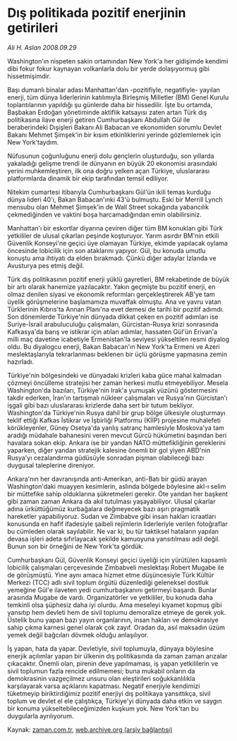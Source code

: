# Dış politikada pozitif enerjinin getirileri

*Ali H. Aslan 2008.09.29*

<tr><td class="metin" colspan="2" style="padding-top: 20px; padding-left: 5px; padding-right: 10px;">Washington'ın nispeten sakin ortamından New York'a her gidişimde kendimi dibi fokur fokur kaynayan volkanlarla dolu bir yerde dolaşıyormuş gibi hissetmişimdir.</td></tr><tr><td class="metin" colspan="2" style="padding-top: 20px; padding-left: 5px; padding-right: 10px;"><p> Başı dumanlı binalar adası Manhattan'dan -pozitifiyle, negatifiyle- yayılan enerji, tüm dünya liderlerinin katılımıyla Birleşmiş Milletler (BM) Genel Kurulu toplantılarının yapıldığı şu günlerde daha bir hissedilir. İşte bu ortamda, Başbakan Erdoğan yönetiminde aktiflik katsayısı zaten artan Türk dış politikasına ilave enerji getiren Cumhurbaşkanı Abdullah Gül ile beraberindeki Dışişleri Bakanı Ali Babacan ve ekonomiden sorumlu Devlet Bakanı Mehmet Şimşek'in bir kısım etkinliklerini yerinde gözlemlemek için New York'taydım. 
<p>Nüfusunun çoğunluğunu enerji dolu gençlerin oluşturduğu, son yıllarda yakaladığı gelişme trendi ile dünyanın en büyük 20 ekonomisi arasındaki yerini muhkemleştiren, ilk ona doğru yelken açan Türkiye, uluslararası platformlarda dinamik bir ekip tarafından temsil ediliyor. 
<p>Nitekim cumartesi itibarıyla Cumhurbaşkanı Gül'ün ikili temas kurduğu dünya lideri 40'ı, Bakan Babacan'ınki 43'ü bulmuştu. Eski bir Merrill Lynch mensubu olan Mehmet Şimşek'in de Wall Street sokağında yabancılık çekmediğinden ve vaktini boşa harcamadığından emin olabilirsiniz. 
<p>Manhattan'ı bir eskortlar diyarına çeviren diğer tüm BM konukları gibi Türk yetkililer de ulusal çıkarları peşinde koşturuyor. Yarım asırdır BM'nin etkili Güvenlik Konseyi'ne geçici üye olamayan Türkiye, ekimde yapılacak oylama öncesinde lobicilik için son ataklarını yapıyor. Gül, bu konuda umutlu konuştu ama ihtiyatı da elden bırakmadı. Çünkü diğer adaylar İzlanda ve Avusturya pes etmiş değil. 
<p>Türk dış politikasının pozitif enerji yüklü gayretleri, BM rekabetinde de büyük bir artı olarak hanemize yazılacaktır. Yakın geçmişte bu pozitif enerji, en olmaz denilen siyasi ve ekonomik reformları gerçekleştirerek AB'ye tam üyelik görüşmelerine başlamamıza muvaffak olmuştu. Ana ve yavru vatan Türklerinin Kıbrıs'ta Annan Planı'na evet demesi de tarihi bir pozitif adımdı. Son dönemlerde Türkiye'nin dünyada dikkat çeken en pozitif adımları ise Suriye-İsrail arabuluculuğu çalışmaları, Gürcistan-Rusya krizi sonrasında Kafkasya'da barış ve istikrar için atılan adımlar, hassaten Gül'ün Erivan'a milli maç davetine icabetiyle Ermenistan'la seviyesi yükseltilen resmi diyalog oldu. Bu diyalogcu enerji, Bakan Babacan'ın New York'ta Ermeni ve Azeri meslektaşlarıyla tekrarlanması beklenen bir üçlü görüşme yapmasına zemin hazırladı.
<p>Türkiye'nin bölgesindeki ve dünyadaki krizleri kaba güce mahal kalmadan çözmeyi öncülleme stratejisi her zaman herkesi mutlu etmeyebiliyor. Mesela Washington'da bazıları, Türkiye'nin Irak'a yumuşak yüzünü göstermesini takdir ederken, İran'ın tartışmalı nükleer çalışmaları ve Rusya'nın Gürcistan'ı işgali gibi bazı uluslararası krizlerde daha sert bir tutum bekliyor. Washington'da Türkiye'nin Rusya dahil bir grup bölge ülkesiyle oluşturmayı teklif ettiği Kafkas İstikrar ve İşbirliği Platformu (KİİP) projesine muhalefeti körükleyenler, Güney Osetya'da yanlış satranç hamlesiyle Moskova'ya tam aradığı müdahale bahanesini veren mevcut Gürcü hükümetini başından beri havalara sokan ekip. Ankara ise bir yandan NATO müttefikliğinin gereklerini yaparken, diğer yandan stratejik kalesine önemli bir gol yiyen ABD'nin Rusya'yı cezalandırma güdüsüyle sonradan pişman olabileceği bazı duygusal taleplerine direniyor. 
<p>Ankara'nın her davranışında anti-Amerikan, anti-Batı bir güdü arayan Washington'daki muayyen kesimlerin, aslında bölgede böylesine akl-ı selim bir müttefike sahip olduklarına şükretmeleri gerekir. Öte yandan her başkent gibi zaman zaman Ankara da akıl tutulması yaşayabiliyor. Ulusal çıkarlar adına ürküttüğümüz kurbağalara değmeyecek bazı aşırı pragmatik hareketler yapabiliyoruz. Sudan ve Zimbabve gibi insan hakları icraatları konusunda en hafif ifadesiyle şaibeli rejimlerin liderleriyle verilen fotoğraflar bu cümleden olarak sayılabilir. Ne var ki, bu tür taktiksel hataların yapılan devasa işleri adeta sıfırlayacak şekilde kamuoyuna yansıtılması adil değil. Bunun son bir örneğini de New York'ta gördük. 
<p>Cumhurbaşkanı Gül, Güvenlik Konseyi geçici üyeliği için yürütülen kapsamlı lobicilik çalışmaları çerçevesinde Zimbabveli meslektaşı Robert Mugabe ile de görüşmüştü. Yine aynı amaca hizmet etme düşüncesiyle Türk Kültür Merkezi (TCC) adlı sivil toplum örgütü düzenlediği geleneksel dostluk yemeğine Gül'e ilaveten yedi cumhurbaşkanını getirmeyi başardı. Bunlar arasında Mugabe de vardı. Organizatörler ve yetkililer, bu konuda daha temkinli olsa şüphesiz daha iyi olurdu. Ama meseleyi kıyamet kopmuş gibi yansıtıp hem devleti hem de sivil toplumu demoralize etmeye de gerek yok. Üstelik bunu yapan bazı yayın organlarının, insan hakları ve demokrasiye sahip çıkma karnesi genel olarak çok zayıf. Oradan da, asıl maksadın üzüm yemek değil bağcıları dövmek olduğu anlaşılıyor. 
<p>İş yapan, hata da yapar. Devletiyle, sivil toplumuyla, dünyaya böylesine enerjik açılımlar yapan bir ülkenin dış politikasında da zaman zaman arızalar çıkacaktır. Önemli olan, pirenin deve yapılmaması, iş yapan yetkililerin ve sivil toplumun fazla rencide edilmemesi; buna mukabil onların da demokrasinin vazgeçilmez unsuru olan eleştirileri soğukkanlılıkla karşılayarak varsa açıklarını kapatması. Negatif enerjiyle kendimizi tüketmeyip biriktirdiğimiz pozitif enerjiyi dış politikaya yansıttıkça, sivil toplum ve devlet el ele çalıştıkça, Türkiye'yi dünyada daha etkin ve saygın bir konuma yükseltebileceğimizden kuşkum yok. New York'tan bu duygularla ayrılıyorum.<br/></p></p></p></p></p></p></p></p></p></td></tr>

Kaynak: [zaman.com.tr](http://zaman.com.tr/yazar.do?yazino=743899), [web.archive.org (arşiv bağlantısı)](http://web.archive.org/web/20081009220809/http://www.zaman.com.tr:80/yazar.do?yazino=743899)

